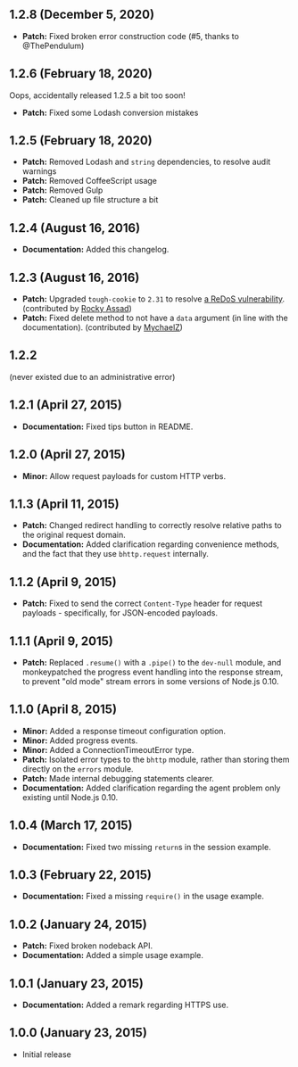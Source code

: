 ## 1.2.8 (December 5, 2020)

* __Patch:__ Fixed broken error construction code (#5, thanks to @ThePendulum)

## 1.2.6 (February 18, 2020)

Oops, accidentally released 1.2.5 a bit too soon!

* __Patch:__ Fixed some Lodash conversion mistakes

## 1.2.5 (February 18, 2020)

* __Patch:__ Removed Lodash and `string` dependencies, to resolve audit warnings
* __Patch:__ Removed CoffeeScript usage
* __Patch:__ Removed Gulp
* __Patch:__ Cleaned up file structure a bit

## 1.2.4 (August 16, 2016)

* __Documentation:__ Added this changelog.

## 1.2.3 (August 16, 2016)

* __Patch:__ Upgraded `tough-cookie` to `2.31` to resolve [a ReDoS vulnerability](https://nodesecurity.io/advisories/130). (contributed by [Rocky Assad](https://github.com/fourq))
* __Patch:__ Fixed delete method to not have a `data` argument (in line with the documentation). (contributed by [MychaelZ](https://github.com/MychaelZ))

## 1.2.2

(never existed due to an administrative error)

## 1.2.1 (April 27, 2015)

* __Documentation:__ Fixed tips button in README.

## 1.2.0 (April 27, 2015)

* __Minor:__ Allow request payloads for custom HTTP verbs.

## 1.1.3 (April 11, 2015)

* __Patch:__ Changed redirect handling to correctly resolve relative paths to the original request domain.
* __Documentation:__ Added clarification regarding convenience methods, and the fact that they use `bhttp.request` internally.

## 1.1.2 (April 9, 2015)

* __Patch:__ Fixed to send the correct `Content-Type` header for request payloads - specifically, for JSON-encoded payloads.

## 1.1.1 (April 9, 2015)

* __Patch:__ Replaced `.resume()` with a `.pipe()` to the `dev-null` module, and monkeypatched the progress event handling into the response stream, to prevent "old mode" stream errors in some versions of Node.js 0.10.

## 1.1.0 (April 8, 2015)

* __Minor:__ Added a response timeout configuration option.
* __Minor:__ Added progress events.
* __Minor:__ Added a ConnectionTimeoutError type.
* __Patch:__ Isolated error types to the `bhttp` module, rather than storing them directly on the `errors` module.
* __Patch:__ Made internal debugging statements clearer.
* __Documentation:__ Added clarification regarding the agent problem only existing until Node.js 0.10.

## 1.0.4 (March 17, 2015)

* __Documentation:__ Fixed two missing `return`s in the session example.

## 1.0.3 (February 22, 2015)

* __Documentation:__ Fixed a missing `require()` in the usage example.

## 1.0.2 (January 24, 2015)

* __Patch:__ Fixed broken nodeback API.
* __Documentation:__ Added a simple usage example.

## 1.0.1 (January 23, 2015)

* __Documentation:__ Added a remark regarding HTTPS use.

## 1.0.0 (January 23, 2015)

* Initial release
